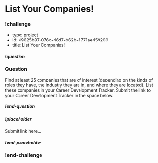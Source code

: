 # List Your Companies!

### !challenge

* type: project
* id: 49625b87-076c-46d7-b62b-4771ae459200
* title: List Your Companies! 

##### !question

### Question

Find at least 25 companies that are of interest (depending on the kinds of roles they have, the industry they are in, and where they are located). List these companies in your Career Development Tracker. Submit the link to your Career Development Tracker in the space below.

##### !end-question

##### !placeholder

Submit link here...

##### !end-placeholder

### !end-challenge

